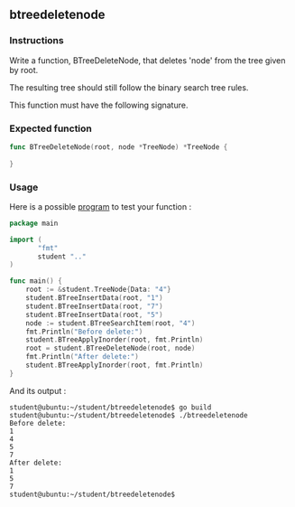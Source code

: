 ## btreedeletenode

### Instructions

Write a function, BTreeDeleteNode, that deletes 'node' from the tree given by root.

The resulting tree should still follow the binary search tree rules.

This function must have the following signature.

### Expected function

```go
func BTreeDeleteNode(root, node *TreeNode) *TreeNode {
	
}

```

### Usage

Here is a possible [program](TODO-LINK) to test your function :

```go
package main

import (
       "fmt"
       student ".."
)

func main() {
	root := &student.TreeNode{Data: "4"}
	student.BTreeInsertData(root, "1")
	student.BTreeInsertData(root, "7")
	student.BTreeInsertData(root, "5")
	node := student.BTreeSearchItem(root, "4")
	fmt.Println("Before delete:")
	student.BTreeApplyInorder(root, fmt.Println)
	root = student.BTreeDeleteNode(root, node)
	fmt.Println("After delete:")
	student.BTreeApplyInorder(root, fmt.Println)
}
```

And its output :

```console
student@ubuntu:~/student/btreedeletenode$ go build
student@ubuntu:~/student/btreedeletenode$ ./btreedeletenode
Before delete:
1
4
5
7
After delete:
1
5
7
student@ubuntu:~/student/btreedeletenode$ 
```
